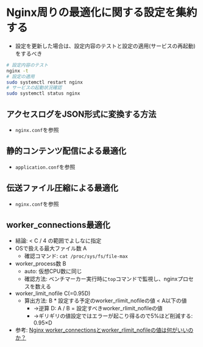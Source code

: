 # Nginx周りの最適化に関する設定を集約する

* 設定を更新した場合は、設定内容のテストと設定の適用(サービスの再起動)をするべき
```bash
# 設定内容のテスト
nginx -t
# 設定の適用
sudo systemctl restart nginx
# サービスの起動状況確認
sudo systemctl status nginx
```

## アクセスログをJSON形式に変換する方法
* `nginx.conf`を参照

## 静的コンテンツ配信による最適化
* `application.conf`を参照

## 伝送ファイル圧縮による最適化
* `nginx.conf`を参照

## worker_connections最適化
* 結論: < C / 4 の範囲でよしなに指定
* OSで扱える最大ファイル数 A
  * 確認コマンド: `cat /proc/sys/fs/file-max`
* worker_process数 B
  * auto: 仮想CPU数に同じ
  * 確認方法: ベンチマーカー実行時に`top`コマンドで監視し、nginxプロセスを数える
* worker_limit_nofile C(=0.95D)
  * 算出方法: B * 設定する予定のworker_rlimit_nofileの値 < A以下の値
    * →逆算 D: A / B = 設定すべきworker_rlimit_nofileの値
    * →ギリギリの値設定ではエラーが起こり得るので5%ほど削減する: 0.95×D
* 参考: [Nginx worker_connectionsとworker_rlimit_nofileの値は何がいいのか？](https://qiita.com/mikene_koko/items/85fbe6a342f89bf53e89)